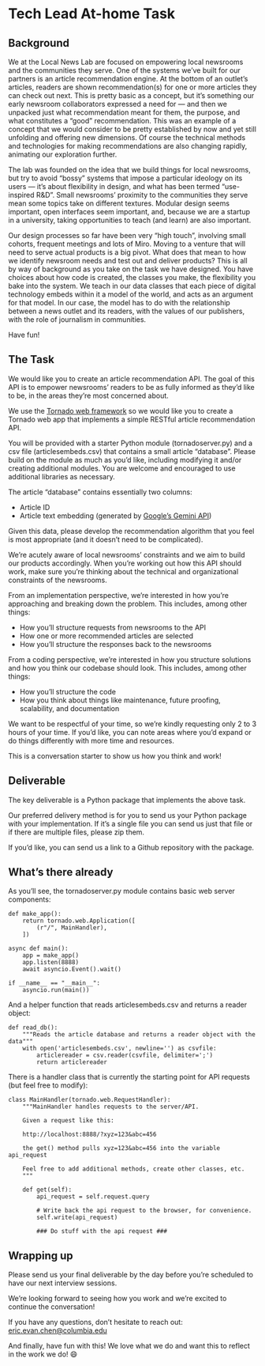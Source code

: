 # Tech Lead At-home Task

## Background

We at the Local News Lab are focused on empowering local newsrooms and the communities they serve. One of the systems we’ve built for our partners is an article recommendation engine. At the bottom of an outlet’s articles, readers are shown recommendation(s) for one or more articles they can check out next. This is pretty basic as a concept, but it’s something our early newsroom collaborators expressed a need for — and then we unpacked just what recommendation meant for them, the purpose, and what constitutes a “good” recommendation. This was an example of a concept that we would consider to be pretty established by now and yet still unfolding and offering new dimensions. Of course the technical methods and technologies for making recommendations are also changing rapidly, animating our exploration further.

The lab was founded on the idea that we build things for local newsrooms, but try to avoid “bossy” systems that impose a particular ideology on its users — it’s about flexibility in design, and what has been termed “use-inspired R&D”. Small newsrooms’ proximity to the communities they serve mean some topics take on different textures. Modular design seems important, open interfaces seem important, and, because we are a startup in a university, taking opportunities to teach (and learn) are also important. 

Our design processes so far have been very “high touch”, involving small cohorts, frequent meetings and lots of Miro. Moving to a venture that will need to serve actual products is a big pivot. What does that mean to how we identify newsroom needs and test out and deliver products? This is all by way of background as you take on the task we have designed. You have choices about how code is created, the classes you make, the flexibility you bake into the system. We teach in our data classes that each piece of digital technology embeds within it a model of the world, and acts as an argument for that model. In our case, the model has to do with the relationship between a news outlet and its readers, with the values of our publishers, with the role of journalism in communities.

Have fun!

## The Task

We would like you to create an article recommendation API. The goal of this API is to empower newsrooms’ readers to be as fully informed as they’d like to be, in the areas they’re most concerned about. 

We use the [Tornado web framework](https://www.tornadoweb.org/en/stable/index.html) so we would like you to create a Tornado web app that implements a simple RESTful article recommendation API. 

You will be provided with a starter Python module (tornadoserver.py) and a csv file (articlesembeds.csv) that contains a small article “database”. Please build on the module as much as you’d like, including modifying it and/or creating additional modules. You are welcome and encouraged to use additional libraries as necessary.

The article “database” contains essentially two columns:
- Article ID
- Article text embedding (generated by [Google’s Gemini API](https://ai.google.dev/gemini-api/docs/embeddings))

Given this data, please develop the recommendation algorithm that you feel is most appropriate (and it doesn’t need to be complicated).

We’re acutely aware of local newsrooms’ constraints and we aim to build our products accordingly. When you’re working out how this API should work, make sure you’re thinking about the technical and organizational constraints of the newsrooms.

From an implementation perspective, we’re interested in how you’re approaching and breaking down the problem. This includes, among other things:
- How you’ll structure requests from newsrooms to the API
- How one or more recommended articles are selected
- How you’ll structure the responses back to the newsrooms

From a coding perspective, we’re interested in how you structure solutions and how you think our codebase should look. This includes, among other things:
- How you’ll structure the code
- How you think about things like maintenance, future proofing, scalability, and documentation

We want to be respectful of your time, so we’re kindly requesting only 2 to 3 hours of your time. If you’d like, you can note areas where you’d expand or do things differently with more time and resources. 

This is a conversation starter to show us how you think and work!

## Deliverable

The key deliverable is a Python package that implements the above task.

Our preferred delivery method is for you to send us your Python package with your implementation. If it’s a single file you can send us just that file or if there are multiple files, please zip them. 

If you’d like, you can send us a link to a Github repository with the package.

## What’s there already

As you’ll see, the tornadoserver.py module contains basic web server components:
```
def make_app():
    return tornado.web.Application([
        (r"/", MainHandler),
    ])

async def main():
    app = make_app()
    app.listen(8888)
    await asyncio.Event().wait()

if __name__ == "__main__":
    asyncio.run(main())
```


And a helper function that reads articlesembeds.csv and returns a reader object:
```
def read_db():
    """Reads the article database and returns a reader object with the data"""
    with open('articlesembeds.csv', newline='') as csvfile:
        articlereader = csv.reader(csvfile, delimiter=';')
        return articlereader
```


There is a handler class that is currently the starting point for API requests (but feel free to modify):
```
class MainHandler(tornado.web.RequestHandler):
    """MainHandler handles requests to the server/API.

    Given a request like this:

    http://localhost:8888/?xyz=123&abc=456

    the get() method pulls xyz=123&abc=456 into the variable api_request

    Feel free to add additional methods, create other classes, etc.
    """

    def get(self):
        api_request = self.request.query

        # Write back the api request to the browser, for convenience.
        self.write(api_request)

        ### Do stuff with the api request ###
```


## Wrapping up

Please send us your final deliverable by the day before you’re scheduled to have our next interview sessions.

We’re looking forward to seeing how you work and we’re excited to continue the conversation!

If you have any questions, don’t hesitate to reach out: eric.evan.chen@columbia.edu 

And finally, have fun with this! We love what we do and want this to reflect in the work we do! 😄
